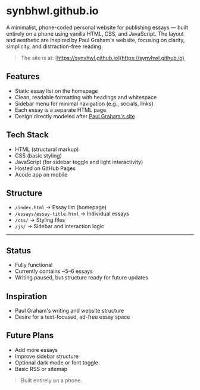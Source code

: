 # synbhwl.github.io

A minimalist, phone-coded personal website for publishing essays — built entirely on a phone using vanilla HTML, CSS, and JavaScript. The layout and aesthetic are inspired by Paul Graham's website, focusing on clarity, simplicity, and distraction-free reading.

> The site is at: [https://synvhwl.github.io](https://synvhwl.github.io)

## Features

- Static essay list on the homepage
- Clean, readable formatting with headings and whitespace
- Sidebar menu for minimal navigation (e.g., socials, links)
- Each essay is a separate HTML page
- Design directly modeled after [Paul Graham's site](http://paulgraham.com/)


## Tech Stack

- HTML (structural markup)
- CSS (basic styling)
- JavaScript (for sidebar toggle and light interactivity)
- Hosted on GitHub Pages
- Acode app on mobile

## Structure

- `/index.html` → Essay list (homepage)
- `/essays/essay-title.html` → Individual essays
- `/css/` → Styling files
- `/js/` → Sidebar and interaction logic

---

## Status

- Fully functional
- Currently contains ~5–6 essays
- Writing paused, but structure ready for future updates

## Inspiration

- Paul Graham's writing and website structure
- Desire for a text-focused, ad-free essay space

## Future Plans

- Add more essays
- Improve sidebar structure
- Optional dark mode or font toggle
- Basic RSS or sitemap

> Built entirely on a phone.